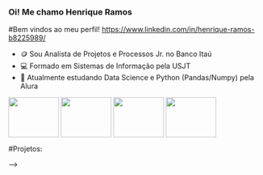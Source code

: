 ### Oi! Me chamo Henrique Ramos


#Bem vindos ao meu perfil!
https://www.linkedin.com/in/henrique-ramos-b8225989/

- 🪙 Sou Analista de Projetos e Processos Jr. no Banco Itaú
- 💻 Formado em Sistemas de Informação pela USJT
- 🌱 Atualmente estudando Data Science e Python (Pandas/Numpy) pela Alura


<img align="center" height="80" width="100" img src="https://cdn.jsdelivr.net/gh/devicons/devicon/icons/python/python-original-wordmark.svg" />
<img align="center" height="80" width="100" img src="https://cdn.jsdelivr.net/gh/devicons/devicon/icons/numpy/numpy-original-wordmark.svg" />
<img align="center" height="80" width="100" img src="https://cdn.jsdelivr.net/gh/devicons/devicon/icons/pandas/pandas-original-wordmark.svg" />
<img align="center" height="80" width="100" img src="https://cdn.jsdelivr.net/gh/devicons/devicon/icons/pytorch/pytorch-original-wordmark.svg" />
          
          

#Projetos:



-->

